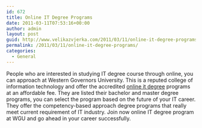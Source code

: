 ```yaml
---
id: 672
title: Online IT Degree Programs
date: 2011-03-11T07:53:16+00:00
author: admin
layout: post
guid: http://www.velikazvjerka.com/2011/03/11/online-it-degree-programs/
permalink: /2011/03/11/online-it-degree-programs/
categories:
  - General
---
```

People who are interested in studying IT degree course through online, you can approach at Western Governors University. This is a reputed college of information technology and offer the accredited [online it degree](http://www.wgu.edu/online_it_degrees/programs) programs at an affordable fee. They are listed their bachelor and master degree programs, you can select the program based on the future of your IT career. They offer the competency-based approach degree programs that really meet current requirement of IT industry. Join now online IT degree program at WGU and go ahead in your career successfully.